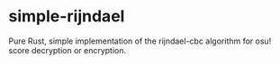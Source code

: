# simple-rijndael
Pure Rust, simple implementation of the rijndael-cbc algorithm for osu! score decryption or encryption.
